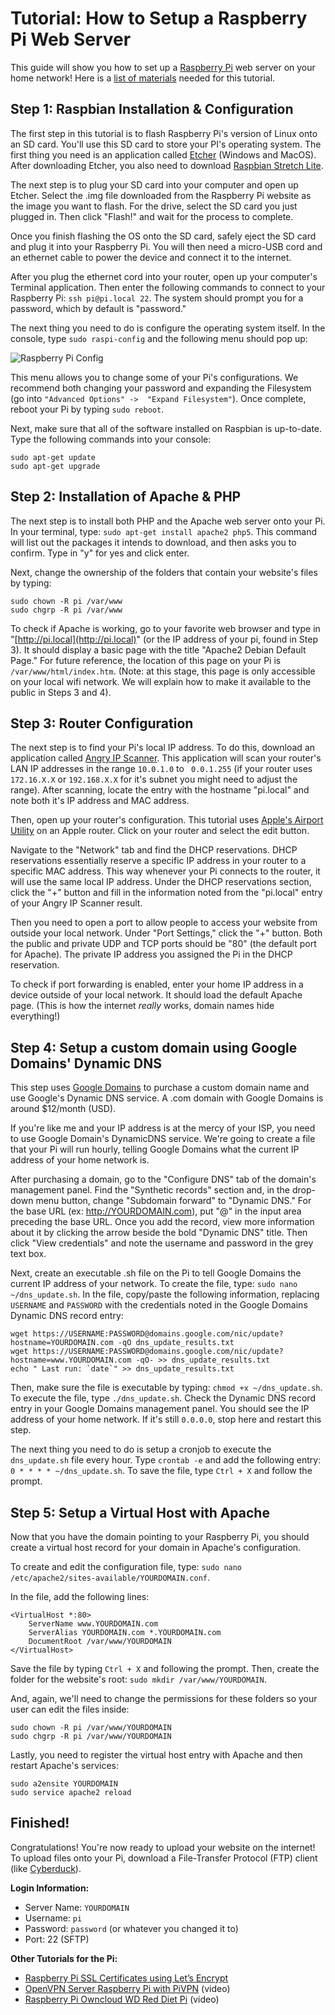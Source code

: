 # Tutorial: How to Setup a Raspberry Pi Web Server
This guide will show you how to set up a [Raspberry Pi](https://www.raspberrypi.org/) web server on your home network! Here is a [list of materials](http://a.co/c5fqu6n) needed for this tutorial. 


## Step 1: Raspbian Installation & Configuration
The first step in this tutorial is to flash Raspberry Pi's version of Linux onto an SD card. You'll use this SD card to store your PI's operating system. The first thing you need is an application called [Etcher](https://etcher.io/) (Windows and MacOS). After downloading Etcher, you also need to download [Raspbian Stretch Lite](https://www.raspberrypi.org/downloads/raspbian/).

The next step is to plug your SD card into your computer and open up Etcher. Select the .img file downloaded from the Raspberry Pi website as the image you want to flash. For the drive, select the SD card you just plugged in. Then click "Flash!" and wait for the process to complete.

Once you finish flashing the OS onto the SD card, safely eject the SD card and plug it into your Raspberry Pi. You will then need a micro-USB cord and an ethernet cable to power the device and connect it to the internet.

After you plug the ethernet cord into your router, open up your computer's Terminal application. Then enter the following commands to connect to your Raspberry Pi: `ssh pi@pi.local 22`. The system should prompt you for a password, which by default is "password."

The next thing you need to do is configure the operating system itself. In the console, type `sudo raspi-config` and the following menu should pop up:

![Raspberry Pi Config](http://seb646.com/assets/terminal.png)

This menu allows you to change some of your Pi's configurations. We recommend both changing your password and expanding the Filesystem (go into `"Advanced Options" ->  "Expand Filesystem"`). Once complete, reboot your Pi by typing `sudo reboot`.

Next, make sure that all of the software installed on Raspbian is up-to-date. Type the following commands into your console:

```
sudo apt-get update
sudo apt-get upgrade
```

## Step 2: Installation of Apache & PHP
The next step is to install both PHP and the Apache web server onto your Pi. In your terminal, type: `sudo apt-get install apache2 php5`. This command will list out the packages it intends to download, and then asks you to confirm. Type in "y" for yes and click enter.

Next, change the ownership of the folders that contain your website's files by typing: 
```
sudo chown -R pi /var/www
sudo chgrp -R pi /var/www
```

To check if Apache is working, go to your favorite web browser and type in "[http://pi.local](http://pi.local)" (or the IP address of your pi, found in Step 3). It should display a basic page with the title "Apache2 Debian Default Page." For future reference, the location of this page on your Pi is `/var/www/html/index.htm`. (Note: at this stage, this page is only accessible on your local wifi network. We will explain how to make it available to the public in Steps 3 and 4).

## Step 3: Router Configuration
The next step is to find your Pi's local IP address. To do this, download an application called [Angry IP Scanner](http://angryip.org/). This application will scan your router's LAN IP addresses in the range `10.0.1.0`  to ` 0.0.1.255` (if your router uses `172.16.X.X` or `192.168.X.X` for it's subnet you might need to adjust the range). After scanning, locate the entry with the hostname "pi.local" and note both it's IP address and MAC address.

Then, open up your router's configuration. This tutorial uses [Apple's Airport Utility](https://support.apple.com/kb/dl1547?locale=en_US) on an Apple router. Click on your router and select the edit button. 

Navigate to the "Network" tab and find the DHCP reservations. DHCP reservations essentially reserve a specific IP address in your router to a specific MAC address. This way whenever your Pi connects to the router, it will use the same local IP address. Under the DHCP reservations section, click the "+" button and fill in the information noted from the "pi.local" entry of your Angry IP Scanner result.

Then you need to open a port to allow people to access your website from outside your local network. Under "Port Settings," click the "+" button. Both the public and private UDP and TCP ports should be "80" (the default port for Apache). The private IP address you assigned the Pi in the DHCP reservation.

To check if port forwarding is enabled, enter your home IP address in a device outside of your local network. It should load the default Apache page. (This is how the internet _really_ works, domain names hide everything!) 

## Step 4: Setup a custom domain using Google Domains' Dynamic DNS
This step uses [Google Domains](https://domains.google.com) to purchase a custom domain name and use Google's Dynamic DNS service. A .com domain with Google Domains is around $12/month (USD).  

If you're like me and your IP address is at the mercy of your ISP, you need to use Google Domain's DynamicDNS service. We're going to create a file that your Pi will run hourly, telling Google Domains what the current IP address of your home network is. 

After purchasing a domain, go to the "Configure DNS" tab of the domain's management panel. Find the "Synthetic records" section and, in the drop-down menu button, change "Subdomain forward" to "Dynamic DNS." For the base URL (ex: http://YOURDOMAIN.com), put "@" in the input area preceding the base URL. Once you add the record, view more information about it by clicking the arrow beside the bold "Dynamic DNS" title. Then click "View credentials" and note the username and password in the grey text box.

Next, create an executable .sh file on the Pi to tell Google Domains the current IP address of your network. To create the file, type: `sudo nano ~/dns_update.sh`. In the file, copy/paste the following information, replacing `USERNAME` and `PASSWORD` with the credentials noted in the Google Domains Dynamic DNS record entry:

```
wget https://USERNAME:PASSWORD@domains.google.com/nic/update?hostname=YOURDOMAIN.com -qO dns_update_results.txt
wget https://USERNAME:PASSWORD@domains.google.com/nic/update?hostname=www.YOURDOMAIN.com -qO- >> dns_update_results.txt
echo " Last run: `date`" >> dns_update_results.txt
```

Then, make sure the file is executable by typing: `chmod +x ~/dns_update.sh`. To execute the file, type `./dns_update.sh`. Check the Dynamic DNS record entry in your Google Domains management panel. You should see the IP address of your home network. If it's still `0.0.0.0`, stop here and restart this step.

The next thing you need to do is setup a cronjob to execute the `dns_update.sh` file every hour.  Type `crontab -e` and add the following entry: `0 * * * * ~/dns_update.sh`. To save the file, type `Ctrl + X` and follow the prompt.

## Step 5: Setup a Virtual Host with Apache
Now that you have the domain pointing to your Raspberry Pi, you should create a virtual host record for your domain in Apache's configuration. 

To create and edit the configuration file, type: `sudo nano /etc/apache2/sites-available/YOURDOMAIN.conf`. 

In the file, add the following lines:

```
<VirtualHost *:80>
    ServerName www.YOURDOMAIN.com
    ServerAlias YOURDOMAIN.com *.YOURDOMAIN.com
    DocumentRoot /var/www/YOURDOMAIN
</VirtualHost>
```
Save the file by typing `Ctrl + X` and following the prompt. Then, create the folder for the website's root: `sudo mkdir /var/www/YOURDOMAIN`.

And, again, we'll need to change the permissions for these folders so your user can edit the files inside:

```
sudo chown -R pi /var/www/YOURDOMAIN 
sudo chgrp -R pi /var/www/YOURDOMAIN
```

Lastly, you need to register the virtual host entry with Apache and then restart Apache's services:

```
sudo a2ensite YOURDOMAIN 
sudo service apache2 reload
```

## Finished! 
Congratulations! You're now ready to upload your website on the internet! To upload files onto your Pi, download a File-Transfer Protocol (FTP) client (like [Cyberduck](https://cyberduck.io/)).

__Login Information:__

* Server Name: `YOURDOMAIN`
* Username: `pi`
* Password: `password` (or whatever you changed it to)
* Port: 22 (SFTP)


__Other Tutorials for the Pi:__

* [Raspberry Pi SSL Certificates using Let’s Encrypt](http://pimylifeup.com/raspberry-pi-ssl-lets-encrypt/)
* [OpenVPN Server Raspberry Pi with PiVPN](https://www.youtube.com/watch?v=WA7QTM9hovQ) (video)
* [Raspberry Pi Owncloud WD Red Diet Pi](https://www.youtube.com/watch?v=RNehg6AKCiM) (video)
